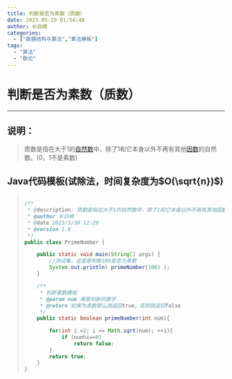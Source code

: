 ```yaml
---
title: 判断是否为素数（质数）
date: 2023-05-19 01:54:48
author: 长白崎
categories:
  - ["数据结构与算法","算法模板"]
tags:
  - "算法"
  - "数论"
---
```




# 判断是否为素数（质数）

---

## 说明：

>质数是指在大于1的[自然数](https://baike.baidu.com/item/自然数/385394)中，除了1和它本身以外不再有其他[因数](https://baike.baidu.com/item/因数/9539111)的自然数。(0，1不是素数)

## Java代码模板(试除法，时间复杂度为$O(\sqrt{n})$)

> ```java
> 
> /**
>  * @description: 质数是指在大于1的自然数中，除了1和它本身以外不再有其他因数的自然数。
>  * @author 长白崎
>  * @date 2023/3/30 12:29
>  * @version 1.0
>  */
> public class PrimeNumber {
> 
>     public static void main(String[] args) {
>         //测试集，这里是判断100是否为素数
>         System.out.println( primeNumber(100) );
>     }
> 
>     /**
>      * 判断素数模板
>      * @param num 需要判断的数字
>      * @return 如果为素数那么就返回true，否则就返回false
>      */
>     public static boolean primeNumber(int num){
> 
>         for(int i =2; i <= Math.sqrt(num); ++i){
>             if (num%i==0)
>                 return false;
>         }
>         return true;
>     }
> }
> 
> ```

